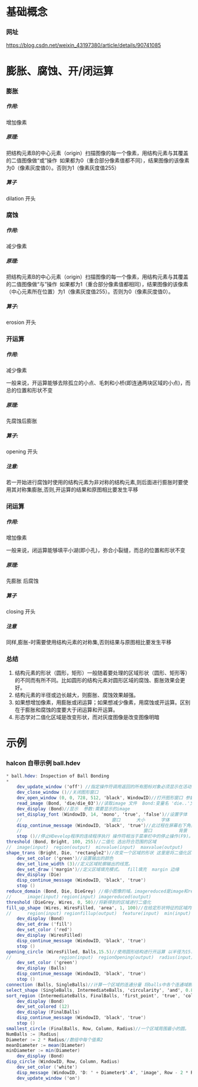 

# 基础概念

### 网址

https://blog.csdn.net/weixin_43197380/article/details/90741085



# 膨胀、腐蚀、开/闭运算

### 膨胀

##### 作用:

增加像素

##### 原理:

把结构元素B的中心元素（origin）扫描图像的每一个像素，用结构元素与其覆盖的二值图像做“或”操作 如果都为0（重合部分像素值都不同），结果图像的该像素为0（像素灰度值0）。否则为1（像素灰度值255）

##### 算子

dilation 开头

### 腐蚀

##### 作用:

减少像素

##### 原理:

把结构元素B的中心元素（origin）扫描图像的每一个像素，用结构元素与其覆盖的二值图像做“与”操作 如果都为1（重合部分像素值都相同），结果图像的该像素（中心元素所在位置）为1（像素灰度值255）。否则为0（像素灰度值0）。

##### 算子:

erosion 开头

### 开运算

##### 作用:

减少像素 

 一般来说，开运算能够去除孤立的小点、毛刺和小桥(即连通两块区域的小点)，而总的位置和形状不变

##### 原理:

先腐蚀后膨胀

##### 算子:

opening 开头

##### 注意:

若一开始进行腐蚀时使用的结构元素为非对称的结构元素,则后面进行膨胀时要使用其对称集膨胀,否则,开运算的结果和原图相比要发生平移

### 闭运算

##### 作用:

增加像素

一般来说，闭运算能够填平小湖(即小孔)，弥合小裂缝，而总的位置和形状不变

##### 原理:

先膨胀 后腐蚀

##### 算子

closing 开头

##### 注意

同样,膨胀-时需要使用结构元素的对称集,否则结果与原图相比要发生平移

### 总结

1. 结构元素的形状（圆形，矩形）一般随着要处理的区域形状（圆形、矩形等）的不同而有所不同。比如圆形的结构元素对圆形区域的腐蚀、膨胀效果会更好。
2. 结构元素的半径或边长越大，则膨胀、腐蚀效果越强。
3. 如果想增加像素，用膨胀或闭运算；如果想减少像素，用腐蚀或开运算。区别在于膨胀和腐蚀的度要大于闭运算和开运算。
4. 形态学对二值化区域是改变形状，而对灰度图像是改变图像明暗

# 示例

### halcon 自带示例 ball.hdev

```c#
* ball.hdev: Inspection of Ball Bonding
* 
	dev_update_window ('off') //指定操作符调用返回的所有图标对象必须显示在活动图形窗口中('on'—默认)	还是不显示('off')。如果只有选择的对象应该显示在图形窗口,这个选项应该设置为'off'。在这种情况下，对象应	该由dev_display显示。
	dev_close_window ()//关闭图形窗口
	dev_open_window (0, 0, 728, 512, 'black', WindowID)//打开图形窗口 参数(x y w h bg 			handle)
	read_image (Bond, 'die/die_03')//读取image 文件  Bond:变量名 'die..'文件路径
	dev_display (Bond)//显示  参数:需要显示的image
	set_display_font (WindowID, 14, 'mono', 'true', 'false')//设置字体
	//									窗口		大小		字体			加粗		倾斜
	disp_continue_message (WindowID, 'black', 'true')//此过程在屏幕右下角显示“单击‘Run’以继		续”。
	//												窗口			背景   显示在已白色为边框的box里
	stop ()//停止HDevelop程序的连续程序执行 操作符相当于菜单栏中的停止操作(F9)。可以通过运行操作(F5)		轻松地继续该程序。
threshold (Bond, Bright, 100, 255)//二值化 选出符合范围的区域
//	image(input)  region(output)  minvalue(input)  maxvalue(output)
shape_trans (Bright, Die, 'rectangle2')//改变一个区域的形状 这里是将二值化区域转化成一个带方向的矩形，主要用于定位,在ocr识别那块也会用到   //region(input)  regionTrans(output)  type(类型)
	dev_set_color ('green')//设置输出的颜色 
	dev_set_line_width (3)//定义区域轮廓输出的线宽。
	dev_set_draw ('margin')//定义区域填充模式。  fill填充  margin 边缘
	dev_display (Die)
	disp_continue_message (WindowID, 'black', 'true')
	stop ()
reduce_domain (Bond, Die, DieGrey) //缩小图像的域。imagereduced是image和region的交集
//		image(input) region(input) imagereduced(output)  	
threshold (DieGrey, Wires, 0, 50)//将新得到的区域进行二值化
fill_up_shape (Wires, WiresFilled, 'area', 1, 100)//在给定形状特征的区域内填充孔 在wires中使用特征范围(1-100)的area填充得到wiresfilled
//      region(input) regionfillup(output)  feature(input)  min(input) max(input)
	dev_display (Bond)
	dev_set_draw ('fill')
	dev_set_color ('red')
	dev_display (WiresFilled)
	disp_continue_message (WindowID, 'black', 'true')
	stop ()
opening_circle (WiresFilled, Balls,15.5)//使用圆形结构进行开运算 以半径为15.5的圆结构进行开运算
//					region(input)  regionOpening(output)  radius(input)
	dev_set_color ('green')
	dev_display (Balls)
	disp_continue_message (WindowID, 'black', 'true')
	stop ()
connection (Balls, SingleBalls)//计算一个区域的连通分量 将balls中各个连通域断开得到一个集合singleballs  // region(input)  connectedregions(output)--集合图像变量
select_shape (SingleBalls, IntermediateBalls, 'circularity', 'and', 0.85, 1.0)//利用形状特征选择区域  对集合singleballs中每个输入区域的显示特征(circularity)进行计算,如果每个('and')的计算特性在(0.85,1.0)之间,这该区域输出,最终组成一个输出集合intermediateballs 将圆度在0.85到1.0之间的区域输出     //regions(input) selectedregions(output) features(input) operation(input  amd/or) Min(input)  max(output) 
sort_region (IntermediateBalls, FinalBalls, 'first_point', 'true', 'column')//根据相对位置对区域进行排序  以列值进行升序排序  //regions(input) sortedregions(output) sortmode(input) order(input) roworcol(input)
	dev_display (Bond)
	dev_set_colored (12)
	dev_display (FinalBalls)
	disp_continue_message (WindowID, 'black', 'true')
	stop ()
smallest_circle (FinalBalls, Row, Column, Radius)//一个区域周围最小的圆。  计算出finalballs集合中圆心坐标和半径//   regions(input)  row(output)  column(output)  rdius(output)
NumBalls := |Radius|
Diameter := 2 * Radius//数组中每个值乘2
meanDiameter := mean(Diameter)
minDiameter := min(Diameter)
	dev_display (Bond)
disp_circle (WindowID, Row, Column, Radius)
	dev_set_color ('white')
	disp_message (WindowID, 'D: ' + Diameter$'.4', 'image', Row - 2 * Radius, Column, 	'white', 'false')
	dev_update_window ('on')
```

